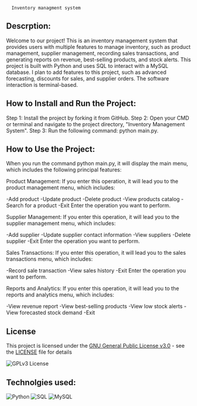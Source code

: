       Inventory managment system

## Descrption:
Welcome to our project! This is an inventory management system that provides users with multiple features to manage inventory, such as product management, supplier management, recording sales transactions, and generating reports on revenue, best-selling products, and stock alerts. This project is built with Python and uses SQL to interact with a MySQL database. I plan to add features to this project, such as advanced forecasting, discounts for sales, and supplier orders. The software interaction is terminal-based.


## How to Install and Run the Project:
Step 1: Install the project by forking it from GitHub.
Step 2: Open your CMD or terminal and navigate to the project directory, "Inventory Management System".
Step 3: Run the following command: python main.py.


## How to Use the Project: 
When you run the command python main.py, it will display the main menu, which includes the following principal features:

Product Management:
If you enter this operation, it will lead you to the product management menu, which includes:

-Add product
-Update product
-Delete product
-View products catalog
-Search for a product
-Exit
Enter the operation you want to perform.

Supplier Management:
If you enter this operation, it will lead you to the supplier management menu, which includes:

-Add supplier
-Update supplier contact information
-View suppliers
-Delete supplier
-Exit
Enter the operation you want to perform.

Sales Transactions:
If you enter this operation, it will lead you to the sales transactions menu, which includes:

-Record sale transaction
-View sales history
-Exit
Enter the operation you want to perform.

Reports and Analytics:
If you enter this operation, it will lead you to the reports and analytics menu, which includes:

-View revenue report
-View best-selling products
-View low stock alerts
-View forecasted stock demand
-Exit


## License
This project is licensed under the [GNU General Public License v3.0](https://www.gnu.org/licenses/gpl-3.0.en.html) - see the [LICENSE](LICENSE) file for details

![GPLv3 License](https://img.shields.io/badge/License-GPLv3-blue.svg)


## Technolgies used:
![Python](https://img.shields.io/badge/Python-3776AB?style=for-the-badge&logo=python&logoColor=yellow)
![SQL](https://img.shields.io/badge/SQL-4479A1?style=for-the-badge&logo=mysql&logoColor=white)
![MySQL](https://img.shields.io/badge/MySQL-4479A1?style=for-the-badge&logo=mysql&logoColor=orange)

